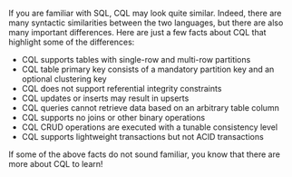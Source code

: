 If you are familiar with SQL, CQL may look quite similar. 
Indeed, there are many syntactic similarities between the two languages, but there are also many 
important differences. Here are just a few facts about CQL that highlight some of the differences:

- CQL supports tables with single-row and multi-row partitions
- CQL table primary key consists of a mandatory partition key and an optional clustering key
- CQL does not support referential integrity constraints
- CQL updates or inserts may result in upserts
- CQL queries cannot retrieve data based on an arbitrary table column
- CQL supports no joins or other binary operations
- CQL CRUD operations are executed with a tunable consistency level
- CQL supports lightweight transactions but not ACID transactions

If some of the above facts do not sound familiar, you know that there are more about CQL to learn! 

